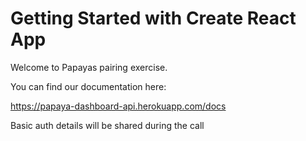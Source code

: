 # Getting Started with Create React App

Welcome to Papayas pairing exercise.

You can find our documentation here:

https://papaya-dashboard-api.herokuapp.com/docs

Basic auth details will be shared during the call